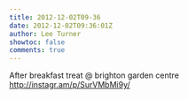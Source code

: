 ```yaml
---
title: 2012-12-02T09-36
date: 2012-12-02T09:36:01Z
author: Lee Turner
showtoc: false
comments: true
---
```


After breakfast treat @ brighton garden centre http://instagr.am/p/SurVMbMi9y/

